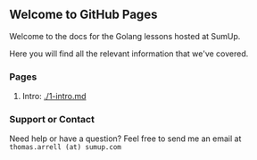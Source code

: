 ## Welcome to GitHub Pages

Welcome to the docs for the Golang lessons hosted at SumUp.

Here you will find all the relevant information that we've covered.

### Pages

1. Intro: [./1-intro.md](./1-intro.md)

### Support or Contact

Need help or have a question? Feel free to send me an email at `thomas.arrell (at) sumup.com`
